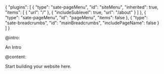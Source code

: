 {
    "plugins": [
        {
            "type": "sate-pageMenu",
            "id": "siteMenu",
            "inherited": true,
            "items": [
                {
                    "url": "/"
                },
                {
                    "includeSublevel": true,
                    "url": "/about"
                }
            ]
        },
        {
            "type": "sate-pageMenu",
            "id": "pageMenu",
            "items": false
        },
        {
            "type": "sate-breadcrumbs",
            "id": "mainBreadcrumbs",
            "includePageName": false
        }
    ]
}

@intro:

An Intro

@content:

Start building your website here.


